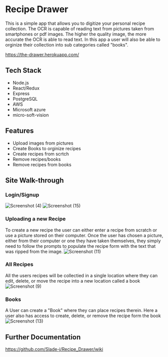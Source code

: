 # Recipe Drawer

This is a simple app that allows you to digitize your personal recipe collection. The OCR is capable of reading text from pictures taken from smartphones or pdf images. 
The higher the quality image, the more accurate the OCR is able to read text. In this app a user will also be able to orginize their collection into sub categories called "books".

https://the-drawer.herokuapp.com/

## Tech Stack
   - Node.js
   - React/Redux
   - Express   
   - PostgreSQL
   - AWS
   - Microsoft azure
   - micro-soft-vision

## Features
   - Upload images from pictures
   - Create Books to orginize recipes
   - Create recipes from scrtch
   - Remove recipes/books
   - Remove recipes from books

## Site Walk-through

### Login/Signup
![Screenshot (4)](https://user-images.githubusercontent.com/73794462/121971913-1c805580-cd37-11eb-9ad2-fa9efdab52ef.png)
![Screenshot (15)](https://user-images.githubusercontent.com/73794462/121972092-800a8300-cd37-11eb-90db-ffa764039593.png)


### Uploading a new Recipe
To create a new recipe the user can either enter a recipe from scratch or use a picture stored on their computer.
Once the user has chosen a picture, either from their computer or one they have taken themselves, they simply need to follow the 
prompts to populate the recipe form with the text that was ripped from the image.
![Screenshot (11)](https://user-images.githubusercontent.com/73794462/121971565-3c634980-cd36-11eb-8e8e-fe1ad61a9624.png)


### All Recipes
All the users recipes will be collectied in a single location where they can edit, delete, or move the recipe into a new location called a book
![Screenshot (9)](https://user-images.githubusercontent.com/73794462/121971736-af6cc000-cd36-11eb-9287-e1d2fcd1c124.png)


### Books
A User can create a "Book" where they can place recipes therein. Here a user also has access to create, delete, or remove the recipe form the book
![Screenshot (13)](https://user-images.githubusercontent.com/73794462/121971874-04a8d180-cd37-11eb-9cce-3f1b952a47b4.png)


## Further Documentation
https://github.com/Slade-j/Recipe_Drawer/wiki

